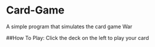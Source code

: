 # Card-Game
A simple program that simulates the card game War

##How To Play:
Click the deck on the left to play your card
